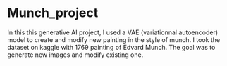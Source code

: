 # Munch_project
In this this generative AI project, I used a VAE (variationnal autoencoder) model to create and modify new painting in the style of munch. 
I took the dataset on kaggle with 1769 painting of Edvard Munch.
The goal was to generate new images and modify existing one.

